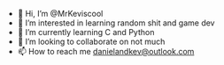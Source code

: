 - 👋 Hi, I’m @MrKeviscool
- 👀 I’m interested in learning random shit and game dev
- 🌱 I’m currently learning C and Python
- 💞️ I’m looking to collaborate on not much
- 📫 How to reach me danielandkev@outlook.com

<!---
MrKeviscool/MrKeviscool is a ✨ special ✨ repository because its `README.md` (this file) appears on your GitHub profile.
You can click the Preview link to take a look at your changes.
--->
